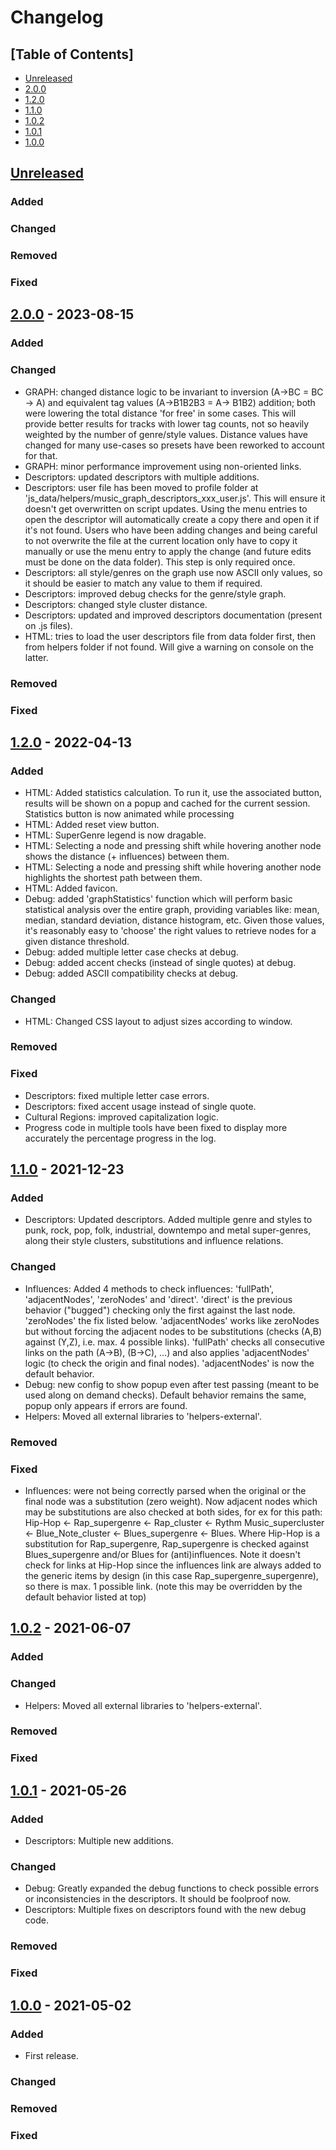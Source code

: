 # Changelog

## [Table of Contents]
- [Unreleased](#unreleased)
- [2.0.0](#200---2023-08-15)
- [1.2.0](#120---2022-04-13)
- [1.1.0](#110---2021-12-23)
- [1.0.2](#102---2021-06-07)
- [1.0.1](#101---2021-05-26)
- [1.0.0](#100---2021-05-02)

## [Unreleased][]
### Added
### Changed
### Removed
### Fixed

## [2.0.0] - 2023-08-15
### Added
### Changed
- GRAPH: changed distance logic to be invariant to inversion (A->BC = BC -> A) and equivalent tag values (A->B1B2B3 = A-> B1B2) addition; both were lowering the total distance 'for free' in some cases. This will provide better results for tracks with lower tag counts, not so heavily weighted by the number of genre/style values. Distance values have changed for many use-cases so presets have been reworked to account for that.
- GRAPH: minor performance improvement using non-oriented links.
- Descriptors: updated descriptors with multiple additions.
- Descriptors: user file has been moved to profile folder at 'js_data/helpers/music_graph_descriptors_xxx_user.js'. This will ensure it doesn't get overwritten on script updates. Using the menu entries to open the descriptor will automatically create a copy there and open it if it's not found. Users who have been adding changes and being careful to not overwrite the file at the current location only have to copy it manually or use the menu entry to apply the change (and future edits must be done on the data folder). This step is only required once.
- Descriptors: all style/genres on the graph use now ASCII only values, so it should be easier to match any value to them if required.
- Descriptors: improved debug checks for the genre/style graph.
- Descriptors: changed style cluster distance.
- Descriptors: updated and improved descriptors documentation (present on .js files).
- HTML: tries to load the user descriptors file from data folder first, then from helpers folder if not found. Will give a warning on console on the latter.
### Removed
### Fixed

## [1.2.0] - 2022-04-13
### Added
- HTML: Added statistics calculation. To run it, use the associated button, results will be shown on a popup and cached for the current session. Statistics button is now animated while processing
- HTML: Added reset view button.
- HTML: SuperGenre legend is now dragable.
- HTML: Selecting a node and pressing shift while hovering another node shows the distance (+ influences) between them.
- HTML: Selecting a node and pressing shift while hovering another node highlights the shortest path between them.
- HTML: Added favicon.
- Debug: added 'graphStatistics' function which will perform basic statistical analysis over the entire graph, providing variables like: mean, median, standard deviation, distance histogram, etc. Given those values, it's reasonably easy to 'choose' the right values to retrieve nodes for a given distance threshold.
- Debug: added multiple letter case checks at debug.
- Debug: added accent checks (instead of single quotes) at debug.
- Debug: added ASCII compatibility checks at debug.
### Changed
- HTML: Changed CSS layout to adjust sizes according to window.
### Removed
### Fixed
- Descriptors: fixed multiple letter case errors.
- Descriptors: fixed accent usage instead of single quote.
- Cultural Regions: improved capitalization logic.
- Progress code in multiple tools have been fixed to display more accurately the percentage progress in the log.

## [1.1.0] - 2021-12-23
### Added
- Descriptors: Updated descriptors. Added multiple genre and styles to punk, rock, pop, folk, industrial, downtempo and metal super-genres, along their style clusters, substitutions and influence relations.
### Changed
- Influences: Added 4 methods to check influences: 'fullPath', 'adjacentNodes', 'zeroNodes' and 'direct'. 'direct' is the previous behavior ("bugged") checking only the first against the last node. 'zeroNodes' the fix listed below. 'adjacentNodes' works like zeroNodes but without forcing the adjacent nodes to be substitutions (checks (A,B) against (Y,Z), i.e. max. 4 possible links). 'fullPath' checks all consecutive links on the path (A->B), (B->C), ...) and also applies 'adjacentNodes' logic (to check the origin and final nodes). 'adjacentNodes' is now the default behavior.
- Debug: new config to show popup even after test passing (meant to be used along on demand checks). Default behavior remains the same, popup only appears if errors are found.
- Helpers: Moved all external libraries to 'helpers-external'.
### Removed
### Fixed
- Influences: were not being correctly parsed when the original or the final node was a substitution (zero weight). Now adjacent nodes which may be substitutions are also checked at both sides, for ex for this path: Hip-Hop <- Rap_supergenre <- Rap_cluster <- Rythm Music_supercluster <- Blue_Note_cluster <- Blues_supergenre <- Blues. Where Hip-Hop is a substitution for Rap_supergenre, Rap_supergenre is checked against Blues_supergenre and/or Blues for (anti)influences. Note it doesn't check for links at Hip-Hop since the influences link are always added to the generic items by design (in this case Rap_supergenre_supergenre), so there is max. 1 possible link. (note this may be overridden by the default behavior listed at top)

## [1.0.2] - 2021-06-07
### Added
### Changed
- Helpers: Moved all external libraries to 'helpers-external'.
### Removed
### Fixed

## [1.0.1] - 2021-05-26
### Added
- Descriptors: Multiple new additions.
### Changed
- Debug: Greatly expanded the debug functions to check possible errors or inconsistencies in the descriptors. It should be foolproof now.
- Descriptors: Multiple fixes on descriptors found with the new debug code.
### Removed
### Fixed

## [1.0.0] - 2021-05-02
### Added
- First release.
### Changed
### Removed
### Fixed

[Unreleased]: https://github.com/regorxxx/Music-Graph/compare/v2.0.0...HEAD
[2.0.0]: https://github.com/regorxxx/Music-Graph/compare/v1.2.0...v2.0.0
[1.2.0]: https://github.com/regorxxx/Music-Graph/compare/v1.1.0...v1.2.0
[1.1.0]: https://github.com/regorxxx/Music-Graph/compare/v1.0.2...v1.1.0
[1.0.2]: https://github.com/regorxxx/Music-Graph/compare/v1.0.1...v1.0.2
[1.0.1]: https://github.com/regorxxx/Music-Graph/compare/v1.0.0...v1.0.1
[1.0.0]: https://github.com/regorxxx/Music-Graph/compare/18ef1d3...v1.0.0